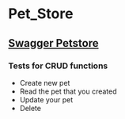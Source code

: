 # Pet_Store
## [Swagger Petstore](https://petstore.swagger.io/#/) 

### Tests for CRUD functions

* Create new pet
* Read the pet that you created
* Update your pet
* Delete 
